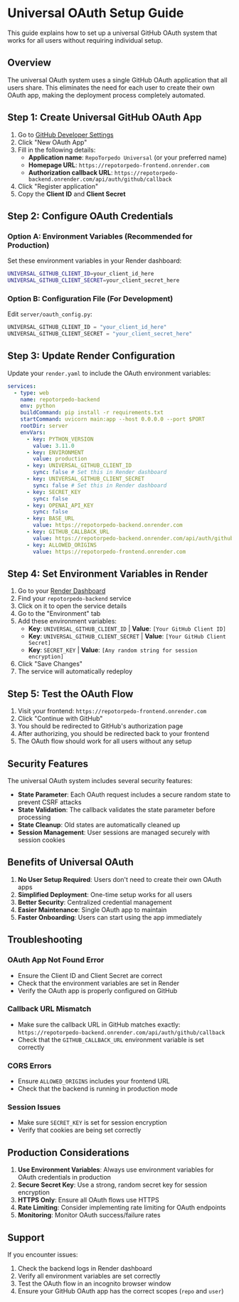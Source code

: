 # Universal OAuth Setup Guide

This guide explains how to set up a universal GitHub OAuth system that works for all users without requiring individual setup.

## Overview

The universal OAuth system uses a single GitHub OAuth application that all users share. This eliminates the need for each user to create their own OAuth app, making the deployment process completely automated.

## Step 1: Create Universal GitHub OAuth App

1. Go to [GitHub Developer Settings](https://github.com/settings/developers)
2. Click "New OAuth App"
3. Fill in the following details:
   - **Application name**: `RepoTorpedo Universal` (or your preferred name)
   - **Homepage URL**: `https://repotorpedo-frontend.onrender.com`
   - **Authorization callback URL**: `https://repotorpedo-backend.onrender.com/api/auth/github/callback`
4. Click "Register application"
5. Copy the **Client ID** and **Client Secret**

## Step 2: Configure OAuth Credentials

### Option A: Environment Variables (Recommended for Production)

Set these environment variables in your Render dashboard:

```bash
UNIVERSAL_GITHUB_CLIENT_ID=your_client_id_here
UNIVERSAL_GITHUB_CLIENT_SECRET=your_client_secret_here
```

### Option B: Configuration File (For Development)

Edit `server/oauth_config.py`:

```python
UNIVERSAL_GITHUB_CLIENT_ID = "your_client_id_here"
UNIVERSAL_GITHUB_CLIENT_SECRET = "your_client_secret_here"
```

## Step 3: Update Render Configuration

Update your `render.yaml` to include the OAuth environment variables:

```yaml
services:
  - type: web
    name: repotorpedo-backend
    env: python
    buildCommand: pip install -r requirements.txt
    startCommand: uvicorn main:app --host 0.0.0.0 --port $PORT
    rootDir: server
    envVars:
      - key: PYTHON_VERSION
        value: 3.11.0
      - key: ENVIRONMENT
        value: production
      - key: UNIVERSAL_GITHUB_CLIENT_ID
        sync: false # Set this in Render dashboard
      - key: UNIVERSAL_GITHUB_CLIENT_SECRET
        sync: false # Set this in Render dashboard
      - key: SECRET_KEY
        sync: false
      - key: OPENAI_API_KEY
        sync: false
      - key: BASE_URL
        value: https://repotorpedo-backend.onrender.com
      - key: GITHUB_CALLBACK_URL
        value: https://repotorpedo-backend.onrender.com/api/auth/github/callback
      - key: ALLOWED_ORIGINS
        value: https://repotorpedo-frontend.onrender.com
```

## Step 4: Set Environment Variables in Render

1. Go to your [Render Dashboard](https://dashboard.render.com)
2. Find your `repotorpedo-backend` service
3. Click on it to open the service details
4. Go to the "Environment" tab
5. Add these environment variables:
   - **Key**: `UNIVERSAL_GITHUB_CLIENT_ID` | **Value**: `[Your GitHub Client ID]`
   - **Key**: `UNIVERSAL_GITHUB_CLIENT_SECRET` | **Value**: `[Your GitHub Client Secret]`
   - **Key**: `SECRET_KEY` | **Value**: `[Any random string for session encryption]`
6. Click "Save Changes"
7. The service will automatically redeploy

## Step 5: Test the OAuth Flow

1. Visit your frontend: `https://repotorpedo-frontend.onrender.com`
2. Click "Continue with GitHub"
3. You should be redirected to GitHub's authorization page
4. After authorizing, you should be redirected back to your frontend
5. The OAuth flow should work for all users without any setup

## Security Features

The universal OAuth system includes several security features:

- **State Parameter**: Each OAuth request includes a secure random state to prevent CSRF attacks
- **State Validation**: The callback validates the state parameter before processing
- **State Cleanup**: Old states are automatically cleaned up
- **Session Management**: User sessions are managed securely with session cookies

## Benefits of Universal OAuth

1. **No User Setup Required**: Users don't need to create their own OAuth apps
2. **Simplified Deployment**: One-time setup works for all users
3. **Better Security**: Centralized credential management
4. **Easier Maintenance**: Single OAuth app to maintain
5. **Faster Onboarding**: Users can start using the app immediately

## Troubleshooting

### OAuth App Not Found Error

- Ensure the Client ID and Client Secret are correct
- Check that the environment variables are set in Render
- Verify the OAuth app is properly configured on GitHub

### Callback URL Mismatch

- Make sure the callback URL in GitHub matches exactly: `https://repotorpedo-backend.onrender.com/api/auth/github/callback`
- Check that the `GITHUB_CALLBACK_URL` environment variable is set correctly

### CORS Errors

- Ensure `ALLOWED_ORIGINS` includes your frontend URL
- Check that the backend is running in production mode

### Session Issues

- Make sure `SECRET_KEY` is set for session encryption
- Verify that cookies are being set correctly

## Production Considerations

1. **Use Environment Variables**: Always use environment variables for OAuth credentials in production
2. **Secure Secret Key**: Use a strong, random secret key for session encryption
3. **HTTPS Only**: Ensure all OAuth flows use HTTPS
4. **Rate Limiting**: Consider implementing rate limiting for OAuth endpoints
5. **Monitoring**: Monitor OAuth success/failure rates

## Support

If you encounter issues:

1. Check the backend logs in Render dashboard
2. Verify all environment variables are set correctly
3. Test the OAuth flow in an incognito browser window
4. Ensure your GitHub OAuth app has the correct scopes (`repo` and `user`)
